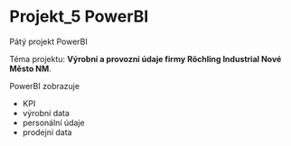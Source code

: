 # Projekt_5 PowerBI

Pátý projekt PowerBI

Téma projektu: **Výrobní a provozní údaje firmy Röchling Industrial Nové Město NM**.

PowerBI zobrazuje
- KPI
- výrobní data
- personální údaje
- prodejní data
